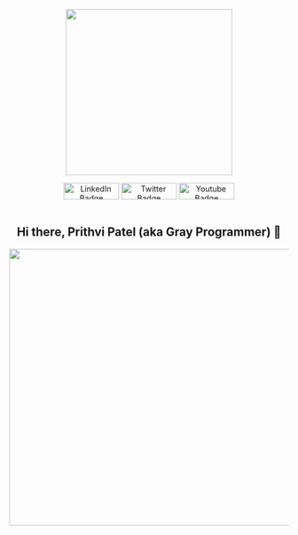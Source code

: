 <div id="header" align="center">
  <!--img src="https://media.giphy.com/media/vrxxqQbyRxYi6scCjT/giphy.gif" width="500"/-->
  <img src="https://media.giphy.com/media/M9gbBd9nbDrOTu1Mqx/giphy.gif" width="300"/>
</div>

<div align=center>
<p float="left">
  <a href="https://www.linkedin.com/in/prithvi-patel-38665410a/"><img src="https://img.shields.io/badge/LinkedIn-blue?style=for-the-      badge&logo=linkedin&logoColor=white" height="30" width="100" alt="LinkedIn Badge"></a>
  <a href="https://twitter.com/ProgrammerGray"><img src="https://img.shields.io/badge/Twitter-blue?style=for-the-badge&logo=twitter&logoColor=white" height="30" width="100" alt="Twitter Badge"></a>
  <a href="https://www.youtube.com/channel/UCyAlHuEy6WdkLeallgsnOyA"><img src="https://img.shields.io/badge/YouTube-red?style=for-the-badge&logo=youtube&logoColor=white" height="30" width="100" alt="Youtube Badge"></a>
</p>
</div>


<div align="center">
  <img src="https://komarev.com/ghpvc/?username=Prithvipatel007&style=flat-square&color=blue" alt=""/>
</div>

<div id="header" align="center">
  
## Hi there, Prithvi Patel (aka Gray Programmer) 👋
  
</div>

<div align="center">
  <img src="https://media.giphy.com/media/dWesBcTLavkZuG35MI/giphy.gif" width="1000" height="500"/>
</div>
